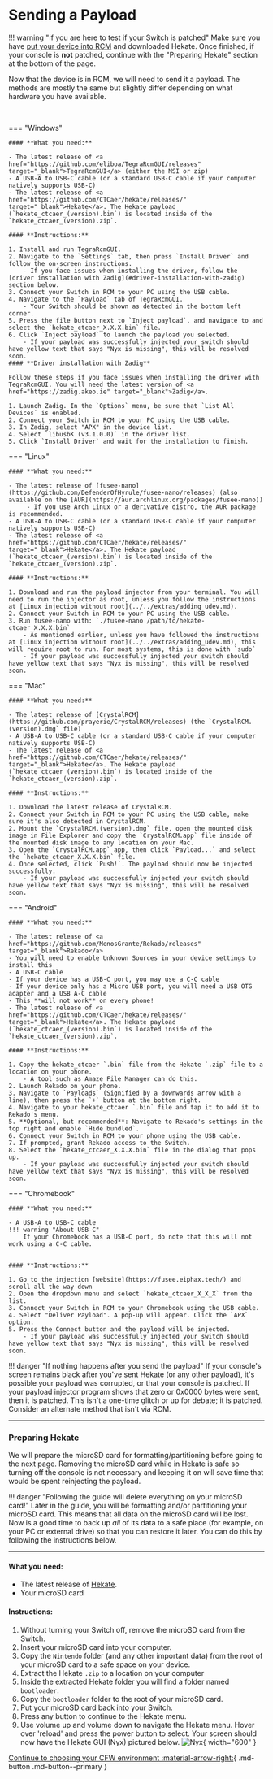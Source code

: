 

# Sending a Payload

!!! warning "If you are here to test if your Switch is patched"
    Make sure you have [put your device into RCM](entering_rcm.md) and downloaded Hekate. Once finished, if your console is **not** patched, continue with the "Preparing Hekate" section at the bottom of the page.


Now that the device is in RCM, we will need to send it a payload. The methods are mostly the same but slightly differ depending on what hardware you have available.

&nbsp;

=== "Windows"

    #### **What you need:**

    - The latest release of <a href="https://github.com/eliboa/TegraRcmGUI/releases" target="_blank">TegraRcmGUI</a> (either the MSI or zip)
    - A USB-A to USB-C cable (or a standard USB-C cable if your computer natively supports USB-C)
    - The latest release of <a href="https://github.com/CTCaer/hekate/releases/" target="_blank">Hekate</a>. The Hekate payload (`hekate_ctcaer_(version).bin`) is located inside of the `hekate_ctcaer_(version).zip`.

    #### **Instructions:**

    1. Install and run TegraRcmGUI.
    2. Navigate to the `Settings` tab, then press `Install Driver` and follow the on-screen instructions.
        - If you face issues when installing the driver, follow the [driver installation with Zadig](#driver-installation-with-zadig) section below.
    3. Connect your Switch in RCM to your PC using the USB cable.
    4. Navigate to the `Payload` tab of TegraRcmGUI.
        - Your Switch should be shown as detected in the bottom left corner.
    5. Press the file button next to `Inject payload`, and navigate to and select the `hekate_ctcaer_X.X.X.bin` file.
    6. Click `Inject payload` to launch the payload you selected.
        - If your payload was successfully injected your switch should have yellow text that says "Nyx is missing", this will be resolved soon.
    #### **Driver installation with Zadig**

    Follow these steps if you face issues when installing the driver with TegraRcmGUI. You will need the latest version of <a href="https://zadig.akeo.ie" target="_blank">Zadig</a>.

    1. Launch Zadig. In the `Options` menu, be sure that `List All Devices` is enabled.
    2. Connect your Switch in RCM to your PC using the USB cable.
    3. In Zadig, select "APX" in the device list.
    4. Select `libusbK (v3.1.0.0)` in the driver list.
    5. Click `Install Driver` and wait for the installation to finish.

=== "Linux"

    #### **What you need:**

    - The latest release of [fusee-nano](https://github.com/DefenderOfHyrule/fusee-nano/releases) (also available on the [AUR](https://aur.archlinux.org/packages/fusee-nano))
         - If you use Arch Linux or a derivative distro, the AUR package is recommended.
    - A USB-A to USB-C cable (or a standard USB-C cable if your computer natively supports USB-C)
    - The latest release of <a href="https://github.com/CTCaer/hekate/releases/" target="_blank">Hekate</a>. The Hekate payload (`hekate_ctcaer_(version).bin`) is located inside of the `hekate_ctcaer_(version).zip`.

    #### **Instructions:**

    1. Download and run the payload injector from your terminal. You will need to run the injector as root, unless you follow the instructions at [Linux injection without root](../../extras/adding_udev.md).
    2. Connect your Switch in RCM to your PC using the USB cable.
    3. Run fusee-nano with: `./fusee-nano /path/to/hekate-ctcaer_X.X.X.bin`
        - As mentioned earlier, unless you have followed the instructions at [Linux injection without root](../../extras/adding_udev.md), this will require root to run. For most systems, this is done with `sudo`
        - If your payload was successfully injected your switch should have yellow text that says "Nyx is missing", this will be resolved soon.

=== "Mac"

    #### **What you need:**

    - The latest release of [CrystalRCM](https://github.com/prayerie/CrystalRCM/releases) (the `CrystalRCM.(version).dmg` file)
    - A USB-A to USB-C cable (or a standard USB-C cable if your computer natively supports USB-C)
    - The latest release of <a href="https://github.com/CTCaer/hekate/releases/" target="_blank">Hekate</a>. The Hekate payload (`hekate_ctcaer_(version).bin`) is located inside of the `hekate_ctcaer_(version).zip`.

    #### **Instructions:**

    1. Download the latest release of CrystalRCM.
    2. Connect your Switch in RCM to your PC using the USB cable, make sure it's also detected in CrystalRCM.
    2. Mount the `CrystalRCM.(version).dmg` file, open the mounted disk image in File Explorer and copy the `CrystalRCM.app` file inside of the mounted disk image to any location on your Mac.
    3. Open the `CrystalRCM.app` app, then click `Payload...` and select the `hekate_ctcaer_X.X.X.bin` file.
    4. Once selected, click `Push!`. The payload should now be injected successfully.
        - If your payload was successfully injected your switch should have yellow text that says "Nyx is missing", this will be resolved soon.
=== "Android"

    #### **What you need:**

    - The latest release of <a href="https://github.com/MenosGrante/Rekado/releases" target="_blank">Rekado</a>
    - You will need to enable Unknown Sources in your device settings to install this
    - A USB-C cable
    - If your device has a USB-C port, you may use a C-C cable
    - If your device only has a Micro USB port, you will need a USB OTG adapter and a USB A-C cable
    - This **will not work** on every phone!
    - The latest release of <a href="https://github.com/CTCaer/hekate/releases/" target="_blank">Hekate</a>. The Hekate payload (`hekate_ctcaer_(version).bin`) is located inside of the `hekate_ctcaer_(version).zip`.

    #### **Instructions:**

    1. Copy the hekate_ctcaer `.bin` file from the Hekate `.zip` file to a location on your phone.
        - A tool such as Amaze File Manager can do this.
    2. Launch Rekado on your phone.
    3. Navigate to `Payloads` (Signified by a downwards arrow with a line), then press the `+` button at the bottom right.
    4. Navigate to your hekate_ctcaer `.bin` file and tap it to add it to Rekado's menu.
    5. **Optional, but recommended**: Navigate to Rekado's settings in the top right and enable `Hide bundled`.
    6. Connect your Switch in RCM to your phone using the USB cable.
    7. If prompted, grant Rekado access to the Switch.
    8. Select the `hekate_ctcaer_X.X.X.bin` file in the dialog that pops up.
        - If your payload was successfully injected your switch should have yellow text that says "Nyx is missing", this will be resolved soon.
=== "Chromebook"

    #### **What you need:**

    - A USB-A to USB-C cable
    !!! warning "About USB-C"
        If your Chromebook has a USB-C port, do note that this will not work using a C-C cable.


    #### **Instructions:**

    1. Go to the injection [website](https://fusee.eiphax.tech/) and scroll all the way down
    2. Open the dropdown menu and select `hekate_ctcaer_X_X_X` from the list.
    3. Connect your Switch in RCM to your Chromebook using the USB cable.
    4. Select "Deliver Payload". A pop-up will appear. Click the `APX` option.
    5. Press the Connect button and the payload will be injected.
        - If your payload was successfully injected your switch should have yellow text that says "Nyx is missing", this will be resolved soon.

!!! danger "If nothing happens after you send the payload"
    If your console's screen remains black after you've sent Hekate (or any other payload), it's possible your payload was corrupted, or that your console is patched. If your payload injector program shows that zero or 0x0000 bytes were sent, then it is patched. This isn't a one-time glitch or up for debate; it is patched. Consider an alternate method that isn't via RCM.

-----

### **Preparing Hekate**
We will prepare the microSD card for formatting/partitioning before going to the next page. Removing the microSD card while in Hekate is safe so turning off the console is not necessary and keeping it on will save time that would be spent reinjecting the payload.

!!! danger "Following the guide will delete everything on your microSD card!"
    Later in the guide, you will be formatting and/or partitioning your microSD card. This means that all data on the microSD card will be lost. Now is a good time to back up *all* of its data to a safe place (for example, on your PC or external drive) so that you can restore it later. You can do this by following the instructions below.

-----

#### **What you need:**
- The latest release of <a href="https://github.com/CTCaer/hekate/releases/" target ="_blank">Hekate</a>.
- Your microSD card

#### **Instructions:**
1. Without turning your Switch off, remove the microSD card from the Switch.
2. Insert your microSD card into your computer.
3. Copy the `Nintendo` folder (and any other important data) from the root of your microSD card to a safe space on your device.
4. Extract the Hekate `.zip` to a location on your computer
5. Inside the extracted Hekate folder you will find a folder named `bootloader`.
6. Copy the `bootloader` folder to the root of your microSD card.
7. Put your microSD card back into your Switch.
8. Press any button to continue to the Hekate menu.
9. Use volume up and volume down to navigate the Hekate menu. Hover over 'reload' and press the power button to select. Your screen should now have the Hekate GUI (Nyx) pictured below.
![Nyx](../all/img/nyx.bmp){ width="600" }

[Continue to choosing your CFW environment :material-arrow-right:](../all/cfw_environment.md){ .md-button .md-button--primary }
